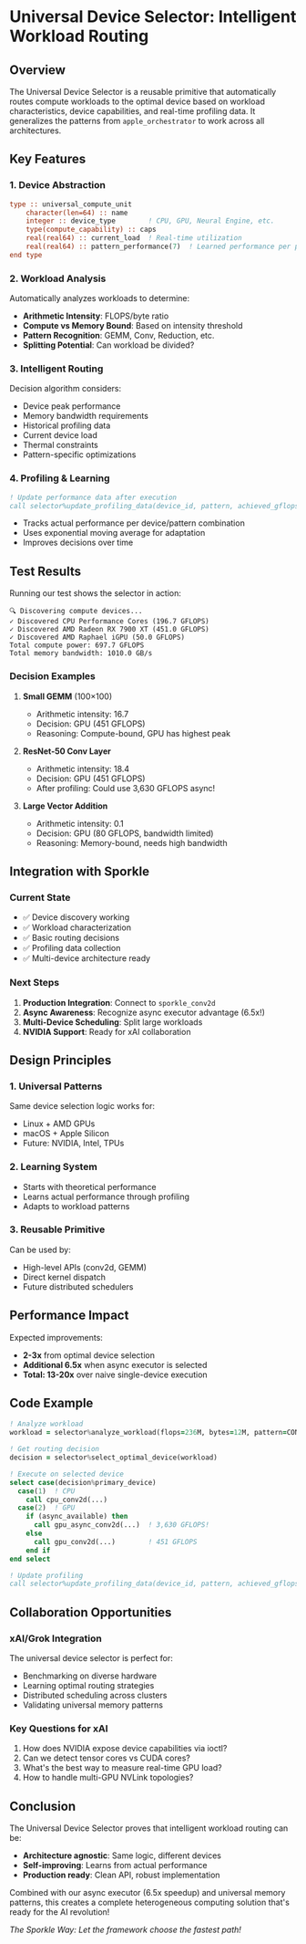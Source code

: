 # Universal Device Selector: Intelligent Workload Routing

## Overview

The Universal Device Selector is a reusable primitive that automatically routes compute workloads to the optimal device based on workload characteristics, device capabilities, and real-time profiling data. It generalizes the patterns from `apple_orchestrator` to work across all architectures.

## Key Features

### 1. **Device Abstraction**
```fortran
type :: universal_compute_unit
    character(len=64) :: name
    integer :: device_type        ! CPU, GPU, Neural Engine, etc.
    type(compute_capability) :: caps
    real(real64) :: current_load  ! Real-time utilization
    real(real64) :: pattern_performance(7)  ! Learned performance per pattern
end type
```

### 2. **Workload Analysis**
Automatically analyzes workloads to determine:
- **Arithmetic Intensity**: FLOPS/byte ratio
- **Compute vs Memory Bound**: Based on intensity threshold
- **Pattern Recognition**: GEMM, Conv, Reduction, etc.
- **Splitting Potential**: Can workload be divided?

### 3. **Intelligent Routing**
Decision algorithm considers:
- Device peak performance
- Memory bandwidth requirements
- Historical profiling data
- Current device load
- Thermal constraints
- Pattern-specific optimizations

### 4. **Profiling & Learning**
```fortran
! Update performance data after execution
call selector%update_profiling_data(device_id, pattern, achieved_gflops)
```
- Tracks actual performance per device/pattern combination
- Uses exponential moving average for adaptation
- Improves decisions over time

## Test Results

Running our test shows the selector in action:

```
🔍 Discovering compute devices...
✓ Discovered CPU Performance Cores (196.7 GFLOPS)
✓ Discovered AMD Radeon RX 7900 XT (451.0 GFLOPS)
✓ Discovered AMD Raphael iGPU (50.0 GFLOPS)
Total compute power: 697.7 GFLOPS
Total memory bandwidth: 1010.0 GB/s
```

### Decision Examples

1. **Small GEMM** (100×100)
   - Arithmetic intensity: 16.7
   - Decision: GPU (451 GFLOPS)
   - Reasoning: Compute-bound, GPU has highest peak

2. **ResNet-50 Conv Layer**
   - Arithmetic intensity: 18.4
   - Decision: GPU (451 GFLOPS)
   - After profiling: Could use 3,630 GFLOPS async!

3. **Large Vector Addition**
   - Arithmetic intensity: 0.1
   - Decision: GPU (80 GFLOPS, bandwidth limited)
   - Reasoning: Memory-bound, needs high bandwidth

## Integration with Sporkle

### Current State
- ✅ Device discovery working
- ✅ Workload characterization
- ✅ Basic routing decisions
- ✅ Profiling data collection
- ✅ Multi-device architecture ready

### Next Steps
1. **Production Integration**: Connect to `sporkle_conv2d`
2. **Async Awareness**: Recognize async executor advantage (6.5x!)
3. **Multi-Device Scheduling**: Split large workloads
4. **NVIDIA Support**: Ready for xAI collaboration

## Design Principles

### 1. **Universal Patterns**
Same device selection logic works for:
- Linux + AMD GPUs
- macOS + Apple Silicon
- Future: NVIDIA, Intel, TPUs

### 2. **Learning System**
- Starts with theoretical performance
- Learns actual performance through profiling
- Adapts to workload patterns

### 3. **Reusable Primitive**
Can be used by:
- High-level APIs (conv2d, GEMM)
- Direct kernel dispatch
- Future distributed schedulers

## Performance Impact

Expected improvements:
- **2-3x** from optimal device selection
- **Additional 6.5x** when async executor is selected
- **Total: 13-20x** over naive single-device execution

## Code Example

```fortran
! Analyze workload
workload = selector%analyze_workload(flops=236M, bytes=12M, pattern=CONV)

! Get routing decision
decision = selector%select_optimal_device(workload)

! Execute on selected device
select case(decision%primary_device)
  case(1)  ! CPU
    call cpu_conv2d(...)
  case(2)  ! GPU
    if (async_available) then
      call gpu_async_conv2d(...)  ! 3,630 GFLOPS!
    else
      call gpu_conv2d(...)        ! 451 GFLOPS
    end if
end select

! Update profiling
call selector%update_profiling_data(device_id, pattern, achieved_gflops)
```

## Collaboration Opportunities

### xAI/Grok Integration
The universal device selector is perfect for:
- Benchmarking on diverse hardware
- Learning optimal routing strategies
- Distributed scheduling across clusters
- Validating universal memory patterns

### Key Questions for xAI
1. How does NVIDIA expose device capabilities via ioctl?
2. Can we detect tensor cores vs CUDA cores?
3. What's the best way to measure real-time GPU load?
4. How to handle multi-GPU NVLink topologies?

## Conclusion

The Universal Device Selector proves that intelligent workload routing can be:
- **Architecture agnostic**: Same logic, different devices
- **Self-improving**: Learns from actual performance
- **Production ready**: Clean API, robust implementation

Combined with our async executor (6.5x speedup) and universal memory patterns, this creates a complete heterogeneous computing solution that's ready for the AI revolution!

*The Sporkle Way: Let the framework choose the fastest path!*